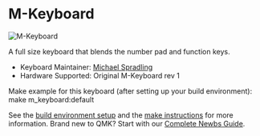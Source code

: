 # M-Keyboard

![M-Keyboard](https://i.imgur.com/6tEyGuq.jpg)

A full size keyboard that blends the number pad and function keys.

* Keyboard Maintainer: [Michael Spradling](https://github.com/m1sports20)
* Hardware Supported: Original M-Keyboard rev 1

Make example for this keyboard (after setting up your build environment):
    make m_keyboard:default

See the [build environment setup](https://docs.qmk.fm/#/getting_started_build_tools) and the [make instructions](https://docs.qmk.fm/#/getting_started_make_guide) for more information. Brand new to QMK? Start with our [Complete Newbs Guide](https://docs.qmk.fm/#/newbs).

